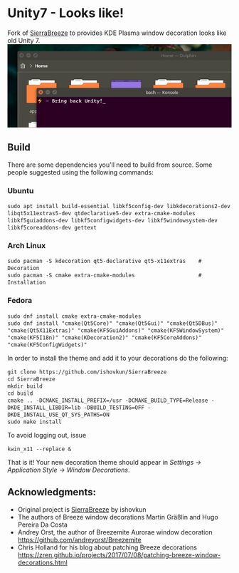 # Unity7 - Looks like!

Fork of [SierraBreeze](https://github.com/ishovkun/SierraBreeze) to provides KDE Plasma window decoration
looks like old Unity 7.
![Screenshot](Screenshot.png)

## Build
There are some dependencies you'll need to build from source. Some people
suggested using the following commands:

### Ubuntu
``` shell
sudo apt install build-essential libkf5config-dev libkdecorations2-dev libqt5x11extras5-dev qtdeclarative5-dev extra-cmake-modules libkf5guiaddons-dev libkf5configwidgets-dev libkf5windowsystem-dev libkf5coreaddons-dev gettext
```

### Arch Linux
``` shell
sudo pacman -S kdecoration qt5-declarative qt5-x11extras    # Decoration
sudo pacman -S cmake extra-cmake-modules                    # Installation
```

### Fedora
``` shell
sudo dnf install cmake extra-cmake-modules  
sudo dnf install "cmake(Qt5Core)" "cmake(Qt5Gui)" "cmake(Qt5DBus)" "cmake(Qt5X11Extras)" "cmake(KF5GuiAddons)" "cmake(KF5WindowSystem)" "cmake(KF5I18n)" "cmake(KDecoration2)" "cmake(KF5CoreAddons)" "cmake(KF5ConfigWidgets)"
```


In order to install the theme and add it to your decorations do the following:
``` shell
git clone https://github.com/ishovkun/SierraBreeze
cd SierraBreeze
mkdir build
cd build
cmake .. -DCMAKE_INSTALL_PREFIX=/usr -DCMAKE_BUILD_TYPE=Release -DKDE_INSTALL_LIBDIR=lib -DBUILD_TESTING=OFF -DKDE_INSTALL_USE_QT_SYS_PATHS=ON
sudo make install
```
To avoid logging out, issue
``` shell
kwin_x11 --replace &
```
That is it! Your new decoration theme should appear in
*Settings &rarr; Application Style &rarr; Window Decorations*.

## Acknowledgments:
- Original project is [SierraBreeze](https://github.com/ishovkun/SierraBreeze) by ishovkun
- The authors of Breeze window decorations Martin Gräßlin and Hugo Pereira Da Costa
- Andrey Orst, the author of Breezemite Aurorae window decoration
https://github.com/andreyorst/Breezemite
- Chris Holland for his blog about patching Breeze decorations
https://zren.github.io/projects/2017/07/08/patching-breeze-window-decorations.html
